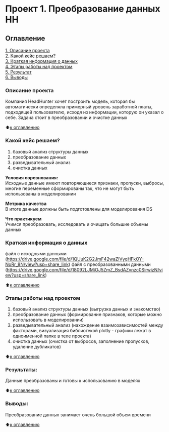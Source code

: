 # Проект 1. Преобразование данных HH

## Оглавление  
[1. Описание проекта](.README.md#Описание-проекта)  
[2. Какой кейс решаем?](.README.md#Какой-кейс-решаем)  
[3. Краткая информация о данных](.README.md#Краткая-информация-о-данных)  
[4. Этапы работы над проектом](.README.md#Этапы-работы-над-проектом)  
[5. Результат](.README.md#Результат)    
[6. Выводы](.README.md#Выводы) 

### Описание проекта    
Компания HeadHunter хочет построить модель, которая бы автоматически определяла примерный уровень заработной платы, подходящей пользователю, исходя из информации, которую он указал о себе. Задача стоит в преобразовании и очистке данных 

:arrow_up:[к оглавлению](_)


### Какой кейс решаем?    
1. базовый анализ структуры данных
2. преобразование данных
3. разведывательный анализ
4. очистка данных

**Условия соревнования:**  
Исходные данные имеют повторяющиеся признаки, пропуски, выбросы, многие переменные сформированы так, что не могут быть использованы в моделировании

**Метрика качества**     
В итоге данные должны быть подготовлены для моделирования DS

**Что практикуем**     
Учимся преобразовать, исследовать и очищать большие объемы данных


### Краткая информация о данных
файл с исходными данными (https://drive.google.com/file/d/1QUuK2G2JmF42waZIVyqHFkOY-NoRr_8N/view?usp=share_link)
файл с преобразованными данными (https://drive.google.com/file/d/18092LJMiOJ5ZmZ_BsdAZvnzc0SirwizN/view?usp=share_link)
  
:arrow_up:[к оглавлению](.README.md#Оглавление)


### Этапы работы над проектом  
1. базовый анализ структуры данных (выгрузка данных и знакомство)
2. преобразование данных (формирование признаков, которые можно использовать в моделировании)
3. разведывательный анализ (нахождение взаимозависимостей между факторами, визуализация библиотекой plotly - графики лежат в одноименной папке в теле проекта)
4. очистка данных (очистка от выбросов, заполнение пропусков, удаление дубликатов)

:arrow_up:[к оглавлению](.README.md#Оглавление)


### Результаты:  
Данные преобразованы и готовы к использованию в моделях

:arrow_up:[к оглавлению](.README.md#Оглавление)


### Выводы:  
Преобразование данных занимает очень большой объем времени

:arrow_up:[к оглавлению](.README.md#Оглавление)

